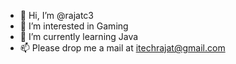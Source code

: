 - 👋 Hi, I’m @rajatc3
- 👀 I’m interested in Gaming
- 🌱 I’m currently learning Java
- 📫 Please drop me a mail at itechrajat@gmail.com

<!---
rajatc3/rajatc3 is a ✨ special ✨ repository because its `README.md` (this file) appears on your GitHub profile.
You can click the Preview link to take a look at your changes.
--->
